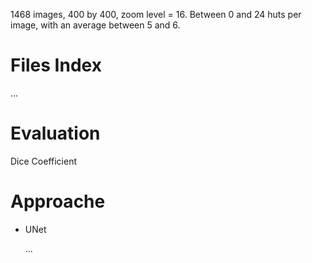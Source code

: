 1468 images, 400 by 400, zoom level = 16. Between 0 and 24 huts per image, with an average between 5 and 6.

# Files Index
  ...

# Evaluation
  Dice Coefficient
  
# Approache
- UNet

  ...
